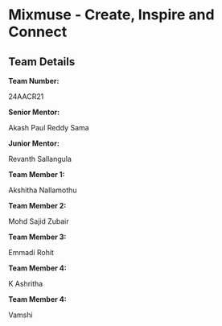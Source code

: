 # Mixmuse - Create, Inspire and Connect
<h2>Team Details</h2>
<b>Team Number: </b><p>24AACR21</p>
<b>Senior Mentor:</b><p> Akash Paul Reddy Sama</p>
<b>Junior Mentor:</b><p> Revanth Sallangula</p>
<b>Team Member 1:</b><p> Akshitha Nallamothu</p>
<b>Team Member 2:</b><p> Mohd Sajid Zubair</p>
<b>Team Member 3:</b><p> Emmadi Rohit</p>
<b>Team Member 4:</b><p> K Ashritha</p>
<b>Team Member 4:</b><p> Vamshi</p>
